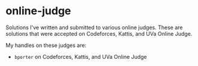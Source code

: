 # online-judge
Solutions I've written and submitted to various online judges. These are
solutions that were accepted on Codeforces, Kattis, and UVa Online Judge.

My handles on these judges are:
- `bporter` on Codeforces, Kattis, and UVa Online Judge
